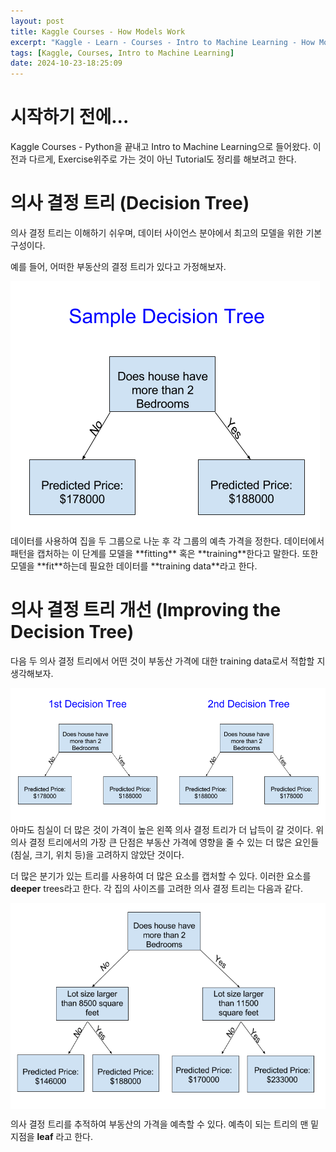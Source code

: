 ```yaml
---
layout: post
title: Kaggle Courses - How Models Work
excerpt: "Kaggle - Learn - Courses - Intro to Machine Learning - How Models Work 정리"
tags: [Kaggle, Courses, Intro to Machine Learning]
date: 2024-10-23-18:25:09
---
```


# 시작하기 전에...
Kaggle Courses - Python을 끝내고 Intro to Machine Learning으로 들어왔다. 이전과 다르게, Exercise위주로 가는 것이 아닌 Tutorial도 정리를 해보려고 한다.

# 의사 결정 트리 (Decision Tree)

의사 결정 트리는 이해하기 쉬우며, 데이터 사이언스 분야에서 최고의 모델을 위한 기본 구성이다.

예를 들어, 어떠한 부동산의 결정 트리가 있다고 가정해보자.
<div style="background-color: white; display: inline-block; padding: 10px;">
  <img src="/assets/Kaggle/Courses/SampleDecisionTree.png" alt="sample decision tree" />
</div>
데이터를 사용하여 집을 두 그룹으로 나눈 후 각 그룹의 예측 가격을 정한다. 데이터에서 패턴을 캡처하는 이 단계를 모델을 **fitting** 혹은 **training**한다고 말한다. 또한 모델을 **fit**하는데 필요한 데이터를 **training data**라고 한다.

# 의사 결정 트리 개선 (Improving the Decision Tree)
다음 두 의사 결정 트리에서 어떤 것이 부동산 가격에 대한 training data로서 적합할 지 생각해보자.
<div style="background-color: white; display: inline-block; padding: 10px;">
  <img src="/assets/Kaggle/Courses/MoreSampleDecisionTree.png" alt="more sample decision tree" />
</div>
아마도 침실이 더 많은 것이 가격이 높은 왼쪽 의사 결정 트리가 더 납득이 갈 것이다. 위 의사 결정 트리에서의 가장 큰 단점은 부동산 가격에 영향을 줄 수 있는 더 많은 요인들(침실, 크기, 위치 등)을 고려하지 않았단 것이다.  
  
더 많은 분기가 있는 트리를 사용하여 더 많은 요소를 캡처할 수 있다. 이러한 요소를 **deeper** trees라고 한다. 각 집의 사이즈를 고려한 의사 결정 트리는 다음과 같다.
<div style="background-color: white; display: inline-block; padding: 10px;">
  <img src="/assets/Kaggle/Courses/deeperDecisionTrees.png" alt="deeper decision trees" />
</div>

의사 결정 트리를 추적하여 부동산의 가격을 예측할 수 있다. 예측이 되는 트리의 맨 밑 지점을 **leaf** 라고 한다.